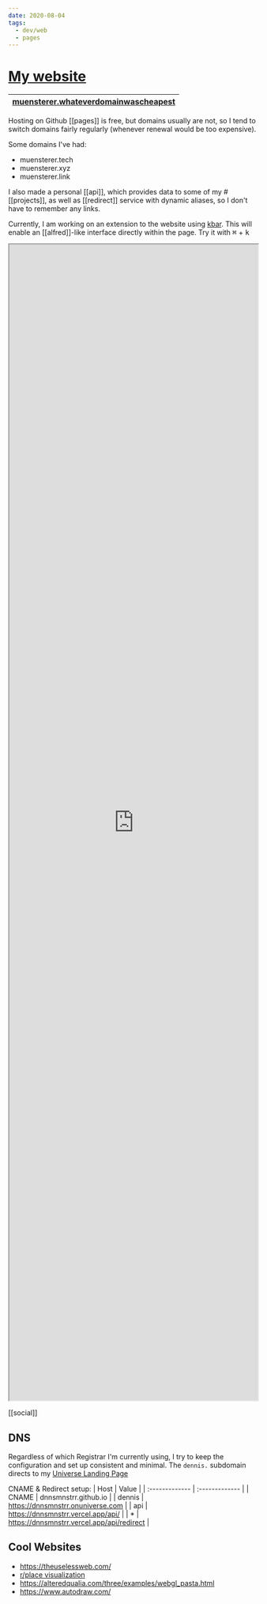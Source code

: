 ```yaml
---
date: 2020-08-04
tags:
  - dev/web
  - pages
---
```


# [My website](https://dnnsmnstrr.github.io)

|[muensterer.whateverdomainwascheapest](https://https://dnnsmnstrr.github.io)|
|---|


Hosting on Github [[pages]] is free, but domains usually are not, so I tend to switch domains fairly regularly (whenever renewal would be too expensive).

Some domains I've had:
- muensterer.tech
- muensterer.xyz
- muensterer.link

I also made a personal [[api]], which provides data to some of my #[[projects]], as well as [[redirect]] service with dynamic aliases, so I don't have to remember any links.

Currently, I am working on an extension to the website using [kbar](https://github.com/timc1/kbar). This will enable an [[alfred]]-like interface directly within the page. Try it with <kbd>⌘</kbd> + <kbd>k</kbd>

<iframe src="https://dnnsmnstrr.github.io" title="Current website" width='100%' height='60%'></iframe>

[[social]]

## DNS

Regardless of which Registrar I'm currently using, I try to keep the configuration and set up consistent and minimal. The `dennis.` subdomain directs to my [Universe Landing Page](https://dnnsmnstrr.onuniverse.com)

CNAME & Redirect setup:
| Host | Value |
| :------------- | :------------- |
| CNAME       | dnnsmnstrr.github.io       |
| dennis       | https://dnnsmnstrr.onuniverse.com      |
| api       | https://dnnsmnstrr.vercel.app/api/    |
| *       | https://dnnsmnstrr.vercel.app/api/redirect    |

## Cool Websites

- https://theuselessweb.com/
- [r/place visualization](https://rplace-community.github.io/visualization/)
- https://alteredqualia.com/three/examples/webgl_pasta.html
- https://www.autodraw.com/
